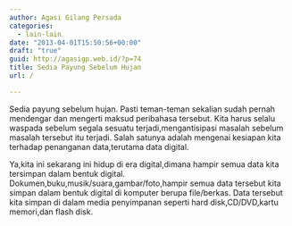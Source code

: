 ```yaml
---
author: Agasi Gilang Persada
categories:
  - lain-lain
date: "2013-04-01T15:50:56+00:00"
draft: "true"
guid: http://agasigp.web.id/?p=74
title: Sedia Payung Sebelum Hujan
url: /

---
```

Sedia payung sebelum hujan. Pasti teman-teman sekalian sudah pernah mendengar dan mengerti maksud peribahasa tersebut. Kita harus selalu waspada sebelum segala sesuatu terjadi,mengantisipasi masalah sebelum masalah tersebut itu terjadi. Salah satunya adalah mengenai kesiapan kita terhadap penanganan data,terutama data digital.

Ya,kita ini sekarang ini hidup di era digital,dimana hampir semua data kita tersimpan dalam bentuk digital. Dokumen,buku,musik/suara,gambar/foto,hampir semua data tersebut kita simpan dalam bentuk digital di komputer berupa file/berkas. Data tersebut kita simpan di dalam media penyimpanan seperti hard disk,CD/DVD,kartu memori,dan flash disk.
